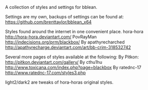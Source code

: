 A collection of styles and settings for bblean.

Settings are my own, backups of settings can be found at: https://github.com/brenttaylor/bblean_x64

Styles found around the internet in one convenient place.
hora-hora http://hora-hora.deviantart.com/
PovRayMan http://indecisions.org/prm/blackbox/
By apathyrecharched http://apathyrecharge.deviantart.com/art/bb-crim-318532742

Several more pages of styles available at the following:
By Pitkon: http://pitkon.deviantart.com/gallery/
By cthu1hu http://www.toxicana.com/index.php?page=blackbox
By ratednc-17 http://www.ratednc-17.com/styles3.php


light2/dark2 are tweaks of hora-horas original styles.